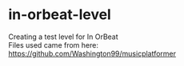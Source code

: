 # in-orbeat-level
Creating a test level for In OrBeat <br>
Files used came from here: https://github.com/Washington99/musicplatformer 
